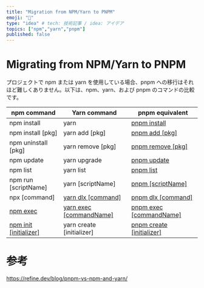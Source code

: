 ```yaml
---
title: "Migration from NPM/Yarn to PNPM"
emoji: "👋"
type: "idea" # tech: 技術記事 / idea: アイデア
topics: ["npm","yarn","pnpm"]
published: false
---
```


# Migrating from NPM/Yarn to PNPM

プロジェクトで npm または yarn を使用している場合、pnpm への移行はそれほど難しくありません。以下は、npm、yarn、および pnpm のコマンドの比較です。

|npm command|Yarn command|pnpm equivalent|
|-|-|-|
|npm install|yarn|[pnpm install](https://pnpm.io/cli/install)|
|npm install [pkg]|yarn add [pkg]|[pnpm add [pkg]](https://pnpm.io/cli/add)|
|npm uninstall [pkg]|yarn remove [pkg]|[pnpm remove [pkg]](https://pnpm.io/cli/remove)|
|npm update|yarn upgrade|[pnpm update](https://pnpm.io/cli/update)|
|npm list|yarn list|[pnpm list](https://pnpm.io/cli/list)|
|npm run [scriptName]|yarn [scriptName]|[pnpm [scriptName]](https://pnpm.io/cli/run)|
|npx [command]|[yarn dlx [command]](https://yarnpkg.com/cli/dlx)|[pnpm dlx [command]](https://pnpm.io/cli/dlx)|
|[npm exec](https://docs.npmjs.com/cli/v8/commands/npm-exec)|[yarn exec [commandName]](https://yarnpkg.com/cli/exec)|[pnpm exec [commandName]](https://pnpm.io/cli/exec)|
|[npm init [initializer]](https://docs.npmjs.com/cli/v8/commands/npm-init)|yarn create [initializer]|[pnpm create [initializer]](https://pnpm.io/cli/create)|

# 参考

https://refine.dev/blog/pnpm-vs-npm-and-yarn/